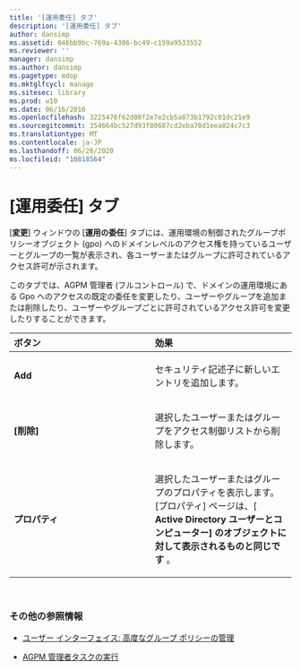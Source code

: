 ```yaml
---
title: '[運用委任] タブ'
description: '[運用委任] タブ'
author: dansimp
ms.assetid: 046bb9bc-769a-4306-bc49-c159a9533552
ms.reviewer: ''
manager: dansimp
ms.author: dansimp
ms.pagetype: mdop
ms.mktglfcycl: manage
ms.sitesec: library
ms.prod: w10
ms.date: 06/16/2016
ms.openlocfilehash: 3225476f62d08f2e7e2cb5a873b1792c01dc21e9
ms.sourcegitcommit: 354664bc527d93f80687cd2eba70d1eea024c7c3
ms.translationtype: MT
ms.contentlocale: ja-JP
ms.lasthandoff: 06/26/2020
ms.locfileid: "10818564"
---
```

# [運用委任] タブ


[**変更**] ウィンドウの [**運用の委任**] タブには、運用環境の制御されたグループポリシーオブジェクト (gpo) へのドメインレベルのアクセス権を持っているユーザーとグループの一覧が表示され、各ユーザーまたはグループに許可されているアクセス許可が示されます。

このタブでは、AGPM 管理者 (フルコントロール) で、ドメインの運用環境にある Gpo へのアクセスの既定の委任を変更したり、ユーザーやグループを追加または削除したり、ユーザーやグループごとに許可されているアクセス許可を変更したりすることができます。

<table>
<colgroup>
<col width="50%" />
<col width="50%" />
</colgroup>
<thead>
<tr class="header">
<th align="left">ボタン</th>
<th align="left">効果</th>
</tr>
</thead>
<tbody>
<tr class="odd">
<td align="left"><p><strong>Add</strong></p></td>
<td align="left"><p>セキュリティ記述子に新しいエントリを追加します。</p></td>
</tr>
<tr class="even">
<td align="left"><p><strong>[削除]</strong></p></td>
<td align="left"><p>選択したユーザーまたはグループをアクセス制御リストから削除します。</p></td>
</tr>
<tr class="odd">
<td align="left"><p><strong>プロパティ</strong></p></td>
<td align="left"><p>選択したユーザーまたはグループのプロパティを表示します。 [プロパティ] ページは、[ <strong> Active Directory ユーザーとコンピューター] のオブジェクトに対して表示されるものと同じです </strong> 。</p></td>
</tr>
</tbody>
</table>

 

### その他の参照情報

-   [ユーザー インターフェイス: 高度なグループ ポリシーの管理](user-interface-advanced-group-policy-management-agpm40.md)

-   [AGPM 管理者タスクの実行](performing-agpm-administrator-tasks-agpm40.md)

 

 





